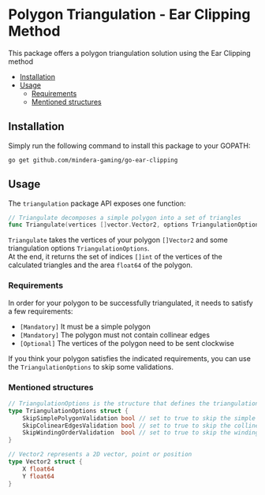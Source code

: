 # Polygon Triangulation - Ear Clipping Method
This package offers a polygon triangulation solution using the Ear Clipping method

- [Installation](#installation)
- [Usage](#usage)
    - [Requirements](#mequirements)
    - [Mentioned structures](#mentioned-structures)


## Installation

Simply run the following command to install this package to your GOPATH:
```shell
go get github.com/mindera-gaming/go-ear-clipping
```


## Usage

The `triangulation` package API exposes one function:

```go
// Triangulate decomposes a simple polygon into a set of triangles
func Triangulate(vertices []vector.Vector2, options TriangulationOptions) (triangles []int, area float64, err error)
```

`Triangulate` takes the vertices of your polygon `[]Vector2` and some triangulation options `TriangulationOptions`.  
At the end, it returns the set of indices `[]int` of the vertices of the calculated triangles and the area `float64` of the polygon.


### Requirements

In order for your polygon to be successfully triangulated, it needs to satisfy a few requirements:

- `[Mandatory]` It must be a simple polygon
- `[Mandatory]` The polygon must not contain collinear edges
- `[Optional]` The vertices of the polygon need to be sent clockwise

If you think your polygon satisfies the indicated requirements, you can use the `TriangulationOptions` to skip some validations.


### Mentioned structures

```go
// TriangulationOptions is the structure that defines the triangulation options
type TriangulationOptions struct {
	SkipSimplePolygonValidation bool // set to true to skip the simple polygon verification
	SkipColinearEdgesValidation bool // set to true to skip the collinear edge verification
	SkipWindingOrderValidation  bool // set to true to skip the winding order verification
}

// Vector2 represents a 2D vector, point or position
type Vector2 struct {
	X float64
	Y float64
}
```
